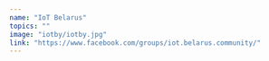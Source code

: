 ```yaml
---
name: "IoT Belarus"
topics: ""
image: "iotby/iotby.jpg"
link: "https://www.facebook.com/groups/iot.belarus.community/"
---
```


